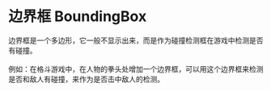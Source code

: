 # 边界框 BoundingBox

边界框是一个多边形，它一般不显示出来，而是作为碰撞检测框在游戏中检测是否有碰撞。
<br>
<br>
例如：在格斗游戏中，在人物的拳头处增加一个边界框，可以用这个边界框来检测是否和敌人有碰撞，来作为是否击中敌人的检测。